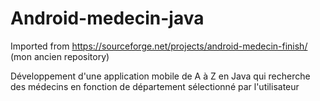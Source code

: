 # Android-medecin-java
Imported from https://sourceforge.net/projects/android-medecin-finish/ (mon ancien repository)

Développement d'une application mobile de A à Z en Java qui recherche des médecins en fonction de département sélectionné par l'utilisateur


